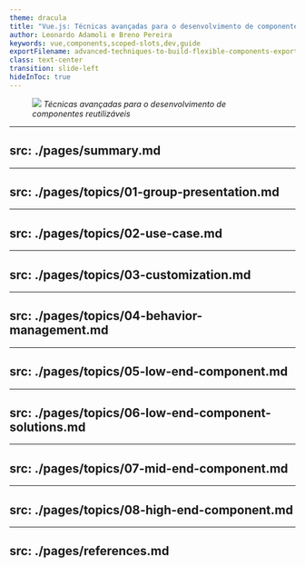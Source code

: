 ```yaml
---
theme: dracula
title: "Vue.js: Técnicas avançadas para o desenvolvimento de componentes reutilizáveis"
author: Leonardo Adamoli e Breno Pereira
keywords: vue,components,scoped-slots,dev,guide
exportFilename: advanced-techniques-to-build-flexible-components-exported
class: text-center
transition: slide-left
hideInToc: true
---
```


<!-- Intro -->
<section>
  <figure v-motion-slide-right>
    <img class="w-64 mx-auto" src="https://www.cdnlogo.com/logos/v/92/vue-js.svg" />
    <caption class="inline-flex items-end gap-2 text-sm" v-motion-slide-left>
      <i>Técnicas avançadas para o desenvolvimento de componentes reutilizáveis</i>
      <fluent-emoji-hammer-and-wrench class="w-6 h-6" />
    </caption>
  </figure>
</section>

<!-- Toc -->
---
src: ./pages/summary.md
---

<!-- Group Presentation -->
---
src: ./pages/topics/01-group-presentation.md
---

<!-- Use case -->
---
src: ./pages/topics/02-use-case.md
---

<!-- Customization -->
---
src: ./pages/topics/03-customization.md
---

<!-- Behavior management -->
---
src: ./pages/topics/04-behavior-management.md
---

<!-- Low-end component -->
---
src: ./pages/topics/05-low-end-component.md
---

<!-- Low-end component solutions -->
---
src: ./pages/topics/06-low-end-component-solutions.md
---

<!-- Mid-end component -->
---
src: ./pages/topics/07-mid-end-component.md
---

<!-- High-end component -->
---
src: ./pages/topics/08-high-end-component.md
---

<!-- References -->
---
src: ./pages/references.md
---
